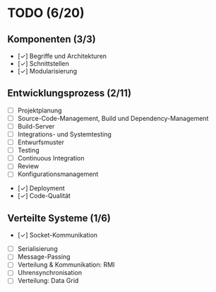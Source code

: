 # TODO (6/20)

## Komponenten (3/3)

- [✓] Begriffe und Architekturen
- [✓] Schnittstellen
- [✓] Modularisierung

## Entwicklungsprozess (2/11)

- [ ] Projektplanung
- [ ] Source-Code-Management, Build und Dependency-Management
- [ ] Build-Server
- [ ] Integrations- und Systemtesting
- [ ] Entwurfsmuster
- [ ] Testing
- [ ] Continuous Integration
- [ ] Review
- [ ] Konfigurationsmanagement
- [✓] Deployment
- [✓] Code-Qualität

## Verteilte Systeme (1/6)

- [✓] Socket-Kommunikation
- [ ] Serialisierung
- [ ] Message-Passing
- [ ] Verteilung & Kommunikation: RMI
- [ ] Uhrensynchronisation
- [ ] Verteilung: Data Grid

